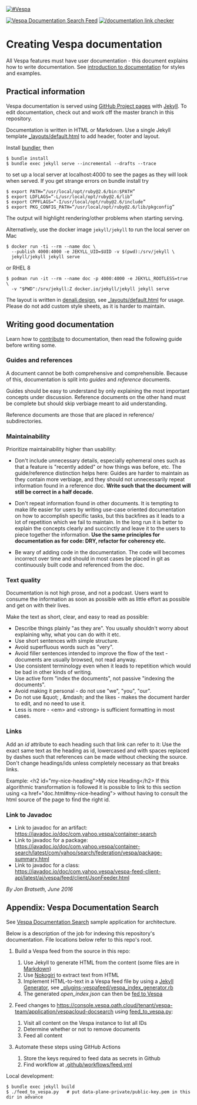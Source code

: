 <!-- Copyright Yahoo. Licensed under the terms of the Apache 2.0 license. See LICENSE in the project root. -->

[![#Vespa](https://vespa.ai/assets/vespa-logo-color.png)](https://vespa.ai)

[![Vespa Documentation Search Feed](https://github.com/vespa-engine/documentation/actions/workflows/feed.yml/badge.svg)](https://github.com/vespa-engine/documentation/actions/workflows/feed.yml)
[![/documentation link checker](https://cd.screwdriver.cd/pipelines/7021/link-checker-documentation/badge)](https://cd.screwdriver.cd/pipelines/7021/)

# Creating Vespa documentation

All Vespa features must have user documentation - this document explains how to write documentation.
See [introduction to documentation](en/introduction-to-documentation.html)
for styles and examples.


## Practical information

Vespa documentation is served using
[GitHub Project pages](https://help.github.com/categories/github-pages-basics/)
with
[Jekyll](https://help.github.com/en/github/working-with-github-pages/about-github-pages-and-jekyll).
To edit documentation, check out and work off the master branch in this repository.

Documentation is written in HTML or Markdown.
Use a single Jekyll template [_layouts/default.html](_layouts/default.html) to add header, footer and layout.

Install [bundler](https://bundler.io/), then

    $ bundle install
    $ bundle exec jekyll serve --incremental --drafts --trace

to set up a local server at localhost:4000 to see the pages as they will look when served.
If you get strange errors on bundle install try

    $ export PATH=“/usr/local/opt/ruby@2.6/bin:$PATH”
    $ export LDFLAGS=“-L/usr/local/opt/ruby@2.6/lib”
    $ export CPPFLAGS=“-I/usr/local/opt/ruby@2.6/include”
    $ export PKG_CONFIG_PATH=“/usr/local/opt/ruby@2.6/lib/pkgconfig”

The output will highlight rendering/other problems when starting serving.

Alternatively, use the docker image `jekyll/jekyll` to run the local server on
Mac

    $ docker run -ti --rm --name doc \
      --publish 4000:4000 -e JEKYLL_UID=$UID -v $(pwd):/srv/jekyll \
      jekyll/jekyll jekyll serve

or RHEL 8

    $ podman run -it --rm --name doc -p 4000:4000 -e JEKYLL_ROOTLESS=true \
      -v "$PWD":/srv/jekyll:Z docker.io/jekyll/jekyll jekyll serve

The layout is written in [denali.design](https://denali.design/),
see [_layouts/default.html](_layouts/default.html) for usage.
Please do not add custom style sheets, as it is harder to maintain.

## Writing good documentation

Learn how to [contribute](https://github.com/vespa-engine/vespa/blob/master/CONTRIBUTING.md) to documentation, 
then read the following guide before writing some.

### Guides and references

A document cannot be both comprehensive and comprehensible.
Because of this, documentation is split into *guides* and *reference* documents.

Guides should be easy to understand by only explaining the most important concepts under discussion.
Reference documents on the other hand must be complete but should skip verbiage meant to aid understanding.

Reference documents are those that are placed in reference/ subdirectories.

### Maintainability

Prioritize maintainability higher than usability:

* Don't include unnecessary details, especially ephemeral ones such as that a feature is "recently added" or how things was before, etc. The guide/reference distinction helps here: Guides are harder to maintain as they contain more verbiage, and they should not unnecessarily repeat information found in a reference doc. **Write such that the document will still be correct in a half decade.**

* Don't repeat information found in other documents. It is tempting to make life easier for users by writing use-case oriented documentation on how to accomplish specific tasks, but this backfires as it leads to a lot of repetition which we fail to maintain. In the long run it is better to explain the concepts clearly and succinctly and leave it to the users to piece together the information. **Use the same principles for documentation as for code: DRY, refactor for coherency etc.**

* Be wary of adding code in the documentation. The code will becomes incorrect over time and should in most cases be placed in git as continuously built code and referenced from the doc.

### Text quality

Documentation is not high prose, and not a podcast.
Users want to consume the information as soon as possible with as little effort as possible and get on with their lives.

Make the text as short, clear, and easy to read as possible:
* Describe things plainly "as they are". You usually shouldn't worry about explaining why, what you can do with it etc.
* Use short sentences with simple structure.
* Avoid superfluous words such as "very".
* Avoid filler sentences intended to improve the flow of the text - documents are usually browsed, not read anyway.
* Use consistent terminology even when it leads to repetition which would be bad in other kinds of writing.
* Use active form "index the documents", not passive "indexing the documents".
* Avoid making it personal - do not use "we", "you", "our".
* Do not use &amp;quot; , &amp;mdash; and the likes - makes the document harder to edit, and no need to use it.
* Less is more - &lt;em&gt; and &lt;strong&gt; is sufficient formatting in most cases.

### Links

Add an *id* attribute to each heading such that link can refer to it: Use the exact same text as the heading as id, lowercased and with spaces replaced by dashes such that references can be made without checking the source.
Don't change headings/ids unless completely necessary as that breaks links.

Example:
&lt;h2 id=&quot;my-nice-heading&quot;&gt;My nice Heading&lt;/h2&gt;
If this algorithmic transformation is followed it is possible to link to this section using &lt;a href=&quot;doc.html#my-nice-heading&quot;&gt; without having to consult the html source of the page to find the right id.

### Link to Javadoc

* Link to javadoc for an artifact: https://javadoc.io/doc/com.yahoo.vespa/container-search
* Link to javadoc for a package: https://javadoc.io/doc/com.yahoo.vespa/container-search/latest/com/yahoo/search/federation/vespa/package-summary.html
* Link to javadoc for a class: https://javadoc.io/doc/com.yahoo.vespa/vespa-feed-client-api/latest/ai/vespa/feed/client/JsonFeeder.html

*By Jon Bratseth, June 2016*



## Appendix: Vespa Documentation Search

See [Vespa Documentation Search](https://github.com/vespa-engine/sample-apps/tree/master/vespa-cloud/vespa-documentation-search)
sample application for architecture.

Below is a description of the job for indexing this repository's documentation.
File locations below refer to this repo's root.

1. Build a Vespa feed from the source in this repo:
    1. Use Jekyll to generate HTML from the content
      (some files are in [Markdown](https://daringfireball.net/projects/markdown/))
    1. Use [Nokogiri](https://nokogiri.org/) to extract text from HTML
    1. Implement HTML-to-text in a Vespa feed file by using a
      [Jekyll Generator](https://jekyllrb.com/docs/plugins/generators/),
      see [_plugins-vespafeed/vespa_index_generator.rb](/_plugins-vespafeed/vespa_index_generator.rb)
    1. The generated _open_index.json_ can then be
      [fed to Vespa](https://docs.vespa.ai/en/reference/document-json-format.html)

1. Feed changes to https://console.vespa.oath.cloud/tenant/vespa-team/application/vespacloud-docsearch
   using [feed_to_vespa.py](feed_to_vespa.py):
    1. Visit all content on the Vespa instance to list all IDs
    1. Determine whether or not to remove documents
    1. Feed all content
    
1. Automate these steps using GitHub Actions
    1. Store the keys required to feed data as secrets in Github
    1. Find workflow at [.github/workflows/feed.yml](/.github/workflows/feed.yml)

Local development:

    $ bundle exec jekyll build
    $ ./feed_to_vespa.py   # put data-plane-private/public-key.pem in this dir in advance
